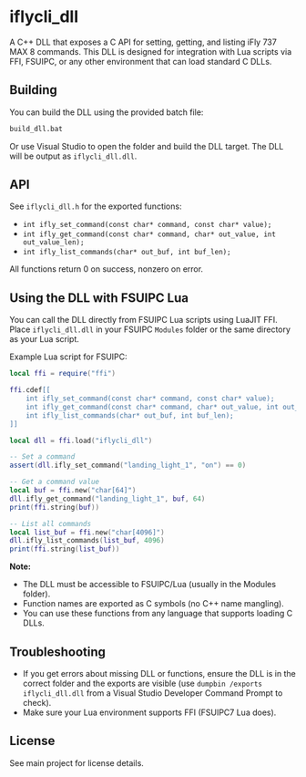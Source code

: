 # iflycli_dll

A C++ DLL that exposes a C API for setting, getting, and listing iFly 737 MAX 8 commands. This DLL is designed for integration with Lua scripts via FFI, FSUIPC, or any other environment that can load standard C DLLs.

## Building

You can build the DLL using the provided batch file:

```bat
build_dll.bat
```

Or use Visual Studio to open the folder and build the DLL target. The DLL will be output as `iflycli_dll.dll`.

## API

See `iflycli_dll.h` for the exported functions:

- `int ifly_set_command(const char* command, const char* value);`
- `int ifly_get_command(const char* command, char* out_value, int out_value_len);`
- `int ifly_list_commands(char* out_buf, int buf_len);`

All functions return 0 on success, nonzero on error.

## Using the DLL with FSUIPC Lua

You can call the DLL directly from FSUIPC Lua scripts using LuaJIT FFI. Place `iflycli_dll.dll` in your FSUIPC `Modules` folder or the same directory as your Lua script.

Example Lua script for FSUIPC:

```lua
local ffi = require("ffi")

ffi.cdef[[
    int ifly_set_command(const char* command, const char* value);
    int ifly_get_command(const char* command, char* out_value, int out_value_len);
    int ifly_list_commands(char* out_buf, int buf_len);
]]

local dll = ffi.load("iflycli_dll")

-- Set a command
assert(dll.ifly_set_command("landing_light_1", "on") == 0)

-- Get a command value
local buf = ffi.new("char[64]")
dll.ifly_get_command("landing_light_1", buf, 64)
print(ffi.string(buf))

-- List all commands
local list_buf = ffi.new("char[4096]")
dll.ifly_list_commands(list_buf, 4096)
print(ffi.string(list_buf))
```

**Note:**
- The DLL must be accessible to FSUIPC/Lua (usually in the Modules folder).
- Function names are exported as C symbols (no C++ name mangling).
- You can use these functions from any language that supports loading C DLLs.

## Troubleshooting

- If you get errors about missing DLL or functions, ensure the DLL is in the correct folder and the exports are visible (use `dumpbin /exports iflycli_dll.dll` from a Visual Studio Developer Command Prompt to check).
- Make sure your Lua environment supports FFI (FSUIPC7 Lua does).

## License

See main project for license details.
